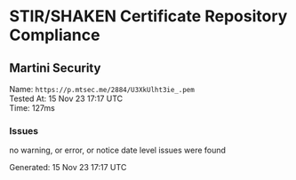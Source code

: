 # STIR/SHAKEN Certificate Repository Compliance

## Martini Security

Name: `https://p.mtsec.me/2884/U3XkUlht3ie_.pem`\
Tested At: 15 Nov 23 17:17 UTC\
Time: 127ms

### Issues

no warning, or error, or notice date level issues were found

Generated: 15 Nov 23 17:17 UTC